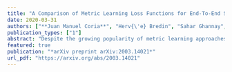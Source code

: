 ```yaml
---
title: "A Comparison of Metric Learning Loss Functions for End-To-End Speaker Verification"
date: 2020-03-31
authors: ["**Juan Manuel Coria**", "Herv{\'e} Bredin", "Sahar Ghannay",  "Sophie Rosset"]
publication_types: ["1"]
abstract: "Despite the growing popularity of metric learning approaches, very little work has attempted to perform a fair comparison of these techniques for speaker verification. We try to fill this gap and compare several metric learning loss functions in a systematic manner on the VoxCeleb dataset. The first family of loss functions is derived from the cross entropy loss (usually used for supervised classification) and includes the congenerous cosine loss, the additive angular margin loss, and the center loss. The second family of loss functions focuses on the similarity between training samples and includes the contrastive loss and the triplet loss. We show that the additive angular margin loss function outperforms all other loss functions in the study, while learning more robust representations. Based on a combination of SincNet trainable features and the x-vector architecture, the network used in this paper brings us a step closer to a really-end-to-end speaker verification system, when combined with the additive angular margin loss, while still being competitive with the x-vector baseline. In the spirit of reproducible research, we also release open source Python code for reproducing our results, and share pretrained PyTorch models on torch. hub that can be used either directly or after fine-tuning."
featured: true
publication: "*arXiv preprint arXiv:2003.14021*"
url_pdf: "https://arxiv.org/abs/2003.14021"
---
```

